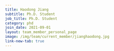 ```yaml
---
title: Haodong Jiang
subtitle: Ph.D. Student
job_title: Ph.D. Student
category: phd
join_date: 2021-09-01
layout: team_member_personal_page
image: /img/team/current_member/jianghaodong.jpg
link-new-tab: true
---
```


